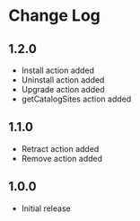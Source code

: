 # Change Log

## 1.2.0
- Install action added
- Uninstall action added
- Upgrade action added
- getCatalogSites action added

## 1.1.0
- Retract action added
- Remove action added

## 1.0.0
- Initial release

